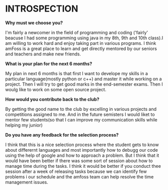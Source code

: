 # INTROSPECTION

**Why must we choose you?**

I'm fairly a newcomer in the field of programming and coding ('fairly' beacuse I had some programming using java in my 8th, 9th and 10th class).I am willing to work hard and enjoy taking part in various programs. I think amFoss is a great place to learn and get directly mentored by our seniors and teachers and make new friends.



**What is your plan for the next 6 months?**

My plan in next 6 months is that first I want to develope my skills in a particular language(mostly python or c++) and master it while working on a project. Then I will try to get good marks in the end-semester exams. Then I woulg like to work on some open source project.

**How would you contribute back to the club?**

By getting the good name to the club by excelling in various projects and competitions assigned to me. And in the future semisters I would liket to mentor few students(so that I can improve my communication skills while helping my junior)

**Do you have any feedback for the selection process?**

I think that this is a nice selection process where the student gets to know about differernt languages and most importantly how to debugg our code using the help of google and how to approach a problem. But I think that it would have been better if there was some sort of session about how to manage time during the tasks. I think it would be better  if you conduct thee session after a week of releasing tasks because we can identify few problems i our schedule and the amfoss team can help resolve the time management issues. 
